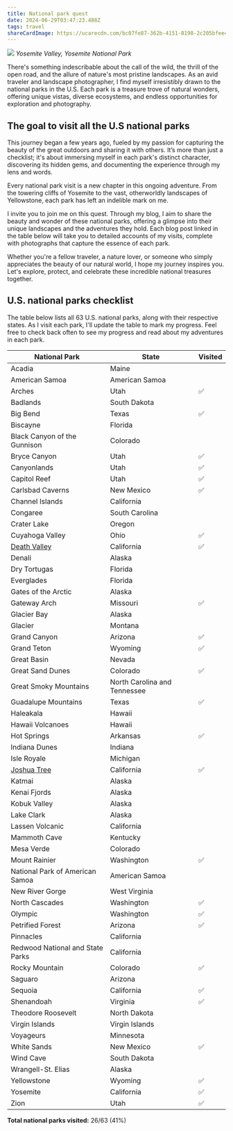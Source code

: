```yaml
---
title: National park quest
date: 2024-06-29T03:47:23.488Z
tags: travel
shareCardImage: https://ucarecdn.com/bc07fe87-362b-4151-8198-2c205bfee482/-/format/auto/-/quality/normal/-/stretch/off/-/resize/640x/
---
```

![](https://ucarecdn.com/bc07fe87-362b-4151-8198-2c205bfee482/-/format/auto/-/quality/normal/-/stretch/off/-/resize/1280x/)
_Yosemite Valley, Yosemite National Park_

There's something indescribable about the call of the wild, the thrill of the open road, and the allure of nature's most pristine landscapes. As an avid traveler and landscape photographer, I find myself irresistibly drawn to the national parks in the U.S. Each park is a treasure trove of natural wonders, offering unique vistas, diverse ecosystems, and endless opportunities for exploration and photography.

## T﻿he goal to visit all the U.S national parks

This journey began a few years ago, fueled by my passion for capturing the beauty of the great outdoors and sharing it with others. It’s more than just a checklist; it's about immersing myself in each park's distinct character, discovering its hidden gems, and documenting the experience through my lens and words.

Every national park visit is a new chapter in this ongoing adventure. From the towering cliffs of Yosemite to the vast, otherworldly landscapes of Yellowstone, each park has left an indelible mark on me.

I invite you to join me on this quest. Through my blog, I aim to share the beauty and wonder of these national parks, offering a glimpse into their unique landscapes and the adventures they hold. Each blog post linked in the table below will take you to detailed accounts of my visits, complete with photographs that capture the essence of each park.

Whether you're a fellow traveler, a nature lover, or someone who simply appreciates the beauty of our natural world, I hope my journey inspires you. Let's explore, protect, and celebrate these incredible national treasures together.

## U.S. national parks checklist

The table below lists all 63 U.S. national parks, along with their respective states. As I visit each park, I'll update the table to mark my progress. Feel free to check back often to see my progress and read about my adventures in each park.

| National Park                                                         | State                        | Visited |
| --------------------------------------------------------------------- | ---------------------------- | ------- |
| Acadia                                                                | Maine                        |         |
| American Samoa                                                        | American Samoa               |         |
| Arches                                                                | Utah                         | ✅       |
| Badlands                                                              | South Dakota                 |         |
| Big Bend                                                              | Texas                        | ✅       |
| Biscayne                                                              | Florida                      |         |
| Black Canyon of the Gunnison                                          | Colorado                     |         |
| Bryce Canyon                                                          | Utah                         | ✅       |
| Canyonlands                                                           | Utah                         | ✅       |
| Capitol Reef                                                          | Utah                         | ✅       |
| Carlsbad Caverns                                                      | New Mexico                   | ✅       |
| Channel Islands                                                       | California                   |         |
| Congaree                                                              | South Carolina               |         |
| Crater Lake                                                           | Oregon                       |         |
| Cuyahoga Valley                                                       | Ohio                         | ✅       |
| [Death Valley](/2020-california-road-trip#death-valley-national-park) | California                   | ✅       |
| Denali                                                                | Alaska                       |         |
| Dry Tortugas                                                          | Florida                      |         |
| Everglades                                                            | Florida                      |         |
| Gates of the Arctic                                                   | Alaska                       |         |
| Gateway Arch                                                          | Missouri                     | ✅       |
| Glacier Bay                                                           | Alaska                       |         |
| Glacier                                                               | Montana                      |         |
| Grand Canyon                                                          | Arizona                      | ✅       |
| Grand Teton                                                           | Wyoming                      | ✅       |
| Great Basin                                                           | Nevada                       |         |
| Great Sand Dunes                                                      | Colorado                     | ✅       |
| Great Smoky Mountains                                                 | North Carolina and Tennessee |         |
| Guadalupe Mountains                                                   | Texas                        | ✅       |
| Haleakala                                                             | Hawaii                       |         |
| Hawaii Volcanoes                                                      | Hawaii                       |         |
| Hot Springs                                                           | Arkansas                     | ✅       |
| Indiana Dunes                                                         | Indiana                      |         |
| Isle Royale                                                           | Michigan                     |         |
| [Joshua Tree](/2020-california-road-trip#joshua-tree-national-park)   | California                   | ✅       |
| Katmai                                                                | Alaska                       |         |
| Kenai Fjords                                                          | Alaska                       |         |
| Kobuk Valley                                                          | Alaska                       |         |
| Lake Clark                                                            | Alaska                       |         |
| Lassen Volcanic                                                       | California                   |         |
| Mammoth Cave                                                          | Kentucky                     |         |
| Mesa Verde                                                            | Colorado                     |         |
| Mount Rainier                                                         | Washington                   | ✅       |
| National Park of American Samoa                                       | American Samoa               |         |
| New River Gorge                                                       | West Virginia                |         |
| North Cascades                                                        | Washington                   | ✅       |
| Olympic                                                               | Washington                   | ✅       |
| Petrified Forest                                                      | Arizona                      | ✅       |
| Pinnacles                                                             | California                   |         |
| Redwood National and State Parks                                      | California                   |         |
| Rocky Mountain                                                        | Colorado                     | ✅       |
| Saguaro                                                               | Arizona                      |         |
| Sequoia                                                               | California                   | ✅       |
| Shenandoah                                                            | Virginia                     | ✅       |
| Theodore Roosevelt                                                    | North Dakota                 |         |
| Virgin Islands                                                        | Virgin Islands               |         |
| Voyageurs                                                             | Minnesota                    |         |
| White Sands                                                           | New Mexico                   | ✅       |
| Wind Cave                                                             | South Dakota                 |         |
| Wrangell-St. Elias                                                    | Alaska                       |         |
| Yellowstone                                                           | Wyoming                      | ✅       |
| Yosemite                                                              | California                   | ✅       |
| Zion                                                                  | Utah                         | ✅       |

**Total national parks visited:** 26/63 (41%)
